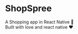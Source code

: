 # ShopSpree
A Shopping app in React Native :shopping_cart: <br/>
Built with love and react native :heart:

